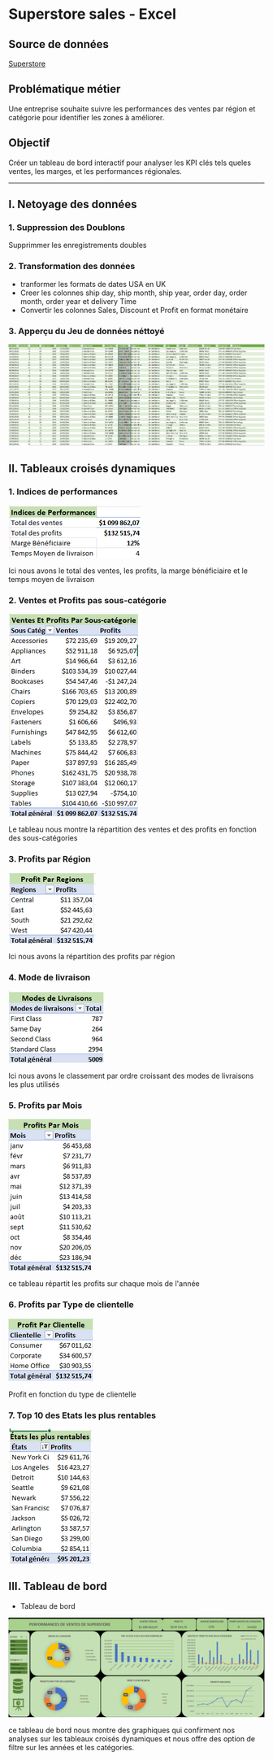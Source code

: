 # Superstore sales - Excel

## Source de données
[Superstore](https://www.kaggle.com/datasets/vivek468/superstore-dataset-final)

## Problématique métier
Une entreprise souhaite suivre les performances des ventes par région et catégorie pour identifier les zones à améliorer.

## Objectif
Créer un tableau de bord interactif pour analyser les KPI clés tels queles ventes, les marges, et les performances régionales.

---
## I.  Netoyage des données 

### 1. Suppression des Doublons
Supprimmer les enregistrements doubles
### 2. Transformation des données
 - tranformer les formats de dates USA en UK
 - Creer les colonnes ship day, ship month, ship year, order day, order month, order year et delivery Time 
 - Convertir les colonnes Sales, Discount et Profit en format monétaire 

### 3. Apperçu du Jeu de données néttoyé

![Ventes](superstore_data.png)

 ## II. Tableaux croisés dynamiques 
 ### 1. Indices de performances

 ![TCD](superstore_kpi.png)

 Ici nous avons le total des ventes, les profits, la marge bénéficiaire et le temps moyen de livraison

 ### 2. Ventes et Profits pas sous-catégorie

 ![TCD](superstore_subcategories.png)

 Le tableau nous montre la répartition des ventes et des profits en fonction des sous-catégories 
 ### 3. Profits par Région

 ![TCD](superstore_region.png)

  Ici nous avons la répartition des profits par région

 ### 4. Mode de livraison

 ![TCD](superstore_ship_mode.png)

   Ici nous avons le classement par ordre croissant des modes de  livraisons les plus utilisés

### 5. Profits par Mois

 ![TCD](superstore_month_trend.png)

  ce tableau répartit les profits sur chaque mois de l'année

### 6. Profits par Type de clientelle

 ![TCD](superstore_segment.png)

  Profit en fonction du type de clientelle 

### 7. Top 10 des Etats les plus rentables

 ![TCD](superstore_state.png)
 
 

 ## III. Tableau de bord 

 - Tableau de bord

 ![TCD](superstore_dashbord.png)

 ce tableau de bord nous montre des graphiques qui confirment nos analyses sur les tableaux croisés dynamiques et nous offre des option de filtre sur les années et les catégories.
 
